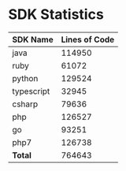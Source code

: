 # SDK Statistics

| SDK Name | Lines of Code |
| -------- | ------------- |
| java | 114950 |
| ruby | 61072 |
| python | 129524 |
| typescript | 32945 |
| csharp | 79636 |
| php | 126527 |
| go | 93251 |
| php7 | 126738 |
| **Total** | 764643 |
